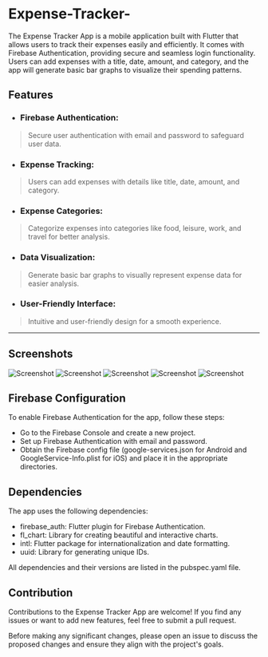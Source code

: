 # Expense-Tracker-

The Expense Tracker App is a mobile application built with Flutter that allows users to track their expenses easily and efficiently. It comes with Firebase Authentication, providing secure and seamless login functionality. Users can add expenses with a title, date, amount, and category, and the app will generate basic bar graphs to visualize their spending patterns.

## Features
- ### Firebase Authentication:
> Secure user authentication with email and password to safeguard user data.
- ### Expense Tracking:
> Users can add expenses with details like title, date, amount, and category.
- ### Expense Categories:
> Categorize expenses into categories like food, leisure, work, and travel for better analysis.
- ### Data Visualization:
> Generate basic bar graphs to visually represent expense data for easier analysis.
- ### User-Friendly Interface:
> Intuitive and user-friendly design for a smooth experience.

---
## Screenshots

![Screenshot](Screenshot_2023-07-25-23-59-10-52_08ca09781666b52aabc166c014160a02.jpg)
![Screenshot](Screenshot_2023-07-25-23-59-15-46_08ca09781666b52aabc166c014160a02.jpg)
![Screenshot](Screenshot_2023-07-25-23-59-19-84_08ca09781666b52aabc166c014160a02.jpg)
![Screenshot](Screenshot_2023-07-26-00-03-03-20_08ca09781666b52aabc166c014160a02.jpg)
![Screenshot](Screenshot_2023-07-26-00-03-10-21_08ca09781666b52aabc166c014160a02.jpg)

## Firebase Configuration
To enable Firebase Authentication for the app, follow these steps:

- Go to the Firebase Console and create a new project.
- Set up Firebase Authentication with email and password.
- Obtain the Firebase config file (google-services.json for Android and GoogleService-Info.plist for iOS) and place it in the appropriate directories.

## Dependencies
The app uses the following dependencies:

- firebase_auth: Flutter plugin for Firebase Authentication.
- fl_chart: Library for creating beautiful and interactive charts.
- intl: Flutter package for internationalization and date formatting.
- uuid: Library for generating unique IDs.

All dependencies and their versions are listed in the pubspec.yaml file.

## Contribution
Contributions to the Expense Tracker App are welcome! If you find any issues or want to add new features, feel free to submit a pull request.

Before making any significant changes, please open an issue to discuss the proposed changes and ensure they align with the project's goals.
